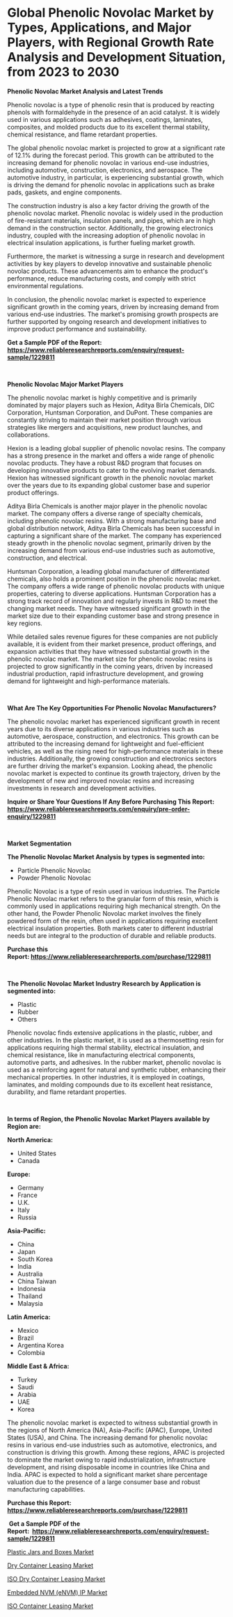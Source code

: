 <p><h1>Global Phenolic Novolac Market by Types, Applications, and Major Players, with Regional Growth Rate Analysis and Development Situation, from 2023 to 2030</h1></p><p><strong>Phenolic Novolac Market Analysis and Latest Trends</strong></p>
<p><p>Phenolic novolac is a type of phenolic resin that is produced by reacting phenols with formaldehyde in the presence of an acid catalyst. It is widely used in various applications such as adhesives, coatings, laminates, composites, and molded products due to its excellent thermal stability, chemical resistance, and flame retardant properties.</p><p>The global phenolic novolac market is projected to grow at a significant rate of 12.1% during the forecast period. This growth can be attributed to the increasing demand for phenolic novolac in various end-use industries, including automotive, construction, electronics, and aerospace. The automotive industry, in particular, is experiencing substantial growth, which is driving the demand for phenolic novolac in applications such as brake pads, gaskets, and engine components.</p><p>The construction industry is also a key factor driving the growth of the phenolic novolac market. Phenolic novolac is widely used in the production of fire-resistant materials, insulation panels, and pipes, which are in high demand in the construction sector. Additionally, the growing electronics industry, coupled with the increasing adoption of phenolic novolac in electrical insulation applications, is further fueling market growth.</p><p>Furthermore, the market is witnessing a surge in research and development activities by key players to develop innovative and sustainable phenolic novolac products. These advancements aim to enhance the product's performance, reduce manufacturing costs, and comply with strict environmental regulations.</p><p>In conclusion, the phenolic novolac market is expected to experience significant growth in the coming years, driven by increasing demand from various end-use industries. The market's promising growth prospects are further supported by ongoing research and development initiatives to improve product performance and sustainability.</p></p>
<p><strong>Get a Sample PDF of the Report:&nbsp; <a href="https://www.reliableresearchreports.com/enquiry/request-sample/1229811">https://www.reliableresearchreports.com/enquiry/request-sample/1229811</a></strong></p>
<p>&nbsp;</p>
<p><strong>Phenolic Novolac Major Market Players</strong></p>
<p><p>The phenolic novolac market is highly competitive and is primarily dominated by major players such as Hexion, Aditya Birla Chemicals, DIC Corporation, Huntsman Corporation, and DuPont. These companies are constantly striving to maintain their market position through various strategies like mergers and acquisitions, new product launches, and collaborations.</p><p>Hexion is a leading global supplier of phenolic novolac resins. The company has a strong presence in the market and offers a wide range of phenolic novolac products. They have a robust R&D program that focuses on developing innovative products to cater to the evolving market demands. Hexion has witnessed significant growth in the phenolic novolac market over the years due to its expanding global customer base and superior product offerings.</p><p>Aditya Birla Chemicals is another major player in the phenolic novolac market. The company offers a diverse range of specialty chemicals, including phenolic novolac resins. With a strong manufacturing base and global distribution network, Aditya Birla Chemicals has been successful in capturing a significant share of the market. The company has experienced steady growth in the phenolic novolac segment, primarily driven by the increasing demand from various end-use industries such as automotive, construction, and electrical.</p><p>Huntsman Corporation, a leading global manufacturer of differentiated chemicals, also holds a prominent position in the phenolic novolac market. The company offers a wide range of phenolic novolac products with unique properties, catering to diverse applications. Huntsman Corporation has a strong track record of innovation and regularly invests in R&D to meet the changing market needs. They have witnessed significant growth in the market size due to their expanding customer base and strong presence in key regions.</p><p>While detailed sales revenue figures for these companies are not publicly available, it is evident from their market presence, product offerings, and expansion activities that they have witnessed substantial growth in the phenolic novolac market. The market size for phenolic novolac resins is projected to grow significantly in the coming years, driven by increased industrial production, rapid infrastructure development, and growing demand for lightweight and high-performance materials.</p></p>
<p>&nbsp;</p>
<p><strong>What Are The Key Opportunities For Phenolic Novolac Manufacturers?</strong></p>
<p><p>The phenolic novolac market has experienced significant growth in recent years due to its diverse applications in various industries such as automotive, aerospace, construction, and electronics. This growth can be attributed to the increasing demand for lightweight and fuel-efficient vehicles, as well as the rising need for high-performance materials in these industries. Additionally, the growing construction and electronics sectors are further driving the market's expansion. Looking ahead, the phenolic novolac market is expected to continue its growth trajectory, driven by the development of new and improved novolac resins and increasing investments in research and development activities.</p></p>
<p><strong>Inquire or Share Your Questions If Any Before Purchasing This Report: <a href="https://www.reliableresearchreports.com/enquiry/pre-order-enquiry/1229811">https://www.reliableresearchreports.com/enquiry/pre-order-enquiry/1229811</a></strong></p>
<p>&nbsp;</p>
<p><strong>Market Segmentation</strong></p>
<p><strong>The Phenolic Novolac Market Analysis by types is segmented into:</strong></p>
<p><ul><li>Particle Phenolic Novolac</li><li>Powder Phenolic Novolac</li></ul></p>
<p><p>Phenolic Novolac is a type of resin used in various industries. The Particle Phenolic Novolac market refers to the granular form of this resin, which is commonly used in applications requiring high mechanical strength. On the other hand, the Powder Phenolic Novolac market involves the finely powdered form of the resin, often used in applications requiring excellent electrical insulation properties. Both markets cater to different industrial needs but are integral to the production of durable and reliable products.</p></p>
<p><strong>Purchase this Report:&nbsp;<a href="https://www.reliableresearchreports.com/purchase/1229811">https://www.reliableresearchreports.com/purchase/1229811</a></strong></p>
<p>&nbsp;</p>
<p><strong>The Phenolic Novolac Market Industry Research by Application is segmented into:</strong></p>
<p><ul><li>Plastic</li><li>Rubber</li><li>Others</li></ul></p>
<p><p>Phenolic novolac finds extensive applications in the plastic, rubber, and other industries. In the plastic market, it is used as a thermosetting resin for applications requiring high thermal stability, electrical insulation, and chemical resistance, like in manufacturing electrical components, automotive parts, and adhesives. In the rubber market, phenolic novolac is used as a reinforcing agent for natural and synthetic rubber, enhancing their mechanical properties. In other industries, it is employed in coatings, laminates, and molding compounds due to its excellent heat resistance, durability, and flame retardant properties.</p></p>
<p>&nbsp;</p>
<p><strong>In terms of Region, the Phenolic Novolac Market Players available by Region are:</strong></p>
<p>
    <p> <strong> North America: </strong>
        <ul>
            <li>United States</li>
            <li>Canada</li>
        </ul>
        </p> 
    <p> <strong> Europe: </strong>
        <ul>
            <li>Germany</li>
            <li>France</li>
            <li>U.K.</li>
            <li>Italy</li>
            <li>Russia</li>
        </ul>
        </p> 
    <p> <strong> Asia-Pacific: </strong>
        <ul>
            <li>China</li>
            <li>Japan</li>
            <li>South Korea</li>
            <li>India</li>
            <li>Australia</li>
            <li>China Taiwan</li>
            <li>Indonesia</li>
            <li>Thailand</li>
            <li>Malaysia</li>
        </ul>
        </p> 
    <p> <strong> Latin America: </strong>
        <ul>
            <li>Mexico</li>
            <li>Brazil</li>
            <li>Argentina Korea</li>
            <li>Colombia</li>
        </ul>
        </p> 
    <p> <strong> Middle East & Africa: </strong>
        <ul>
            <li>Turkey</li>
            <li>Saudi</li>
            <li>Arabia</li>
            <li>UAE</li>
            <li>Korea</li>
        </ul>
    </p>
    </p>
<p><p>The phenolic novolac market is expected to witness substantial growth in the regions of North America (NA), Asia-Pacific (APAC), Europe, United States (USA), and China. The increasing demand for phenolic novolac resins in various end-use industries such as automotive, electronics, and construction is driving this growth. Among these regions, APAC is projected to dominate the market owing to rapid industrialization, infrastructure development, and rising disposable income in countries like China and India. APAC is expected to hold a significant market share percentage valuation due to the presence of a large consumer base and robust manufacturing capabilities.</p></p>
<p><strong>Purchase this Report: <a href="https://www.reliableresearchreports.com/purchase/1229811">https://www.reliableresearchreports.com/purchase/1229811</a></strong></p>
<p>&nbsp;<strong>Get a Sample PDF of the Report:&nbsp;&nbsp;<a href="https://www.reliableresearchreports.com/enquiry/request-sample/1229811">https://www.reliableresearchreports.com/enquiry/request-sample/1229811</a></strong></p>
<p><strong></strong></p>
<p><p><a href="https://medium.com/@amyjacobi1918/plastic-jars-and-boxes-market-size-reveals-the-best-marketing-channels-in-global-industry-852397c4231c">Plastic Jars and Boxes Market</a></p><p><a href="https://medium.com/@beaugrant15/dry-container-leasing-market-outlook-industry-overview-and-forecast-2023-to-2030-c5badf73a818">Dry Container Leasing Market</a></p><p><a href="https://medium.com/@audieyost1952/iso-dry-container-leasing-market-trends-and-market-analysis-forecasted-for-period-2023-2030-f02c0e448054">ISO Dry Container Leasing Market</a></p><p><a href="https://medium.com/@taniawisozk2023/embedded-nvm-envm-ip-market-report-reveals-the-latest-trends-and-growth-opportunities-of-this-19f42de65ee9">Embedded NVM (eNVM) IP Market</a></p><p><a href="https://medium.com/@henrykihn/iso-container-leasing-market-insights-into-market-cagr-market-trends-and-growth-strategies-8d7b9c0c1ffd">ISO Container Leasing Market</a></p></p>